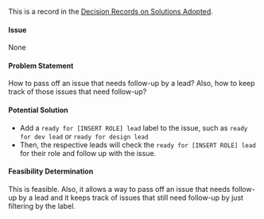 This is a record in the [Decision Records on Solutions Adopted](Decision-Records-on-Solutions-Adopted).

#### Issue
None

#### Problem Statement
How to pass off an issue that needs follow-up by a lead? Also, how to keep track of those issues that need follow-up?

#### Potential Solution
- Add a `ready for [INSERT ROLE] lead` label to the issue, such as `ready for dev lead` or `ready for design lead`
- Then, the respective leads will check the `ready for [INSERT ROLE] lead` for their role and follow up with the issue.

#### Feasibility Determination
This is feasible. Also, it allows a way to pass off an issue that needs follow-up by a lead and it keeps track of issues that still need follow-up by just filtering by the label. 